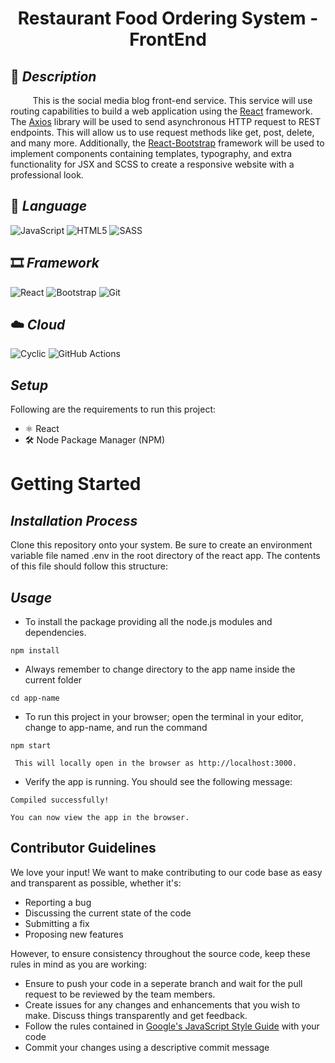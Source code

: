 <h1 align="center"> Restaurant Food Ordering System - FrontEnd </h1>

## 📰 _Description_

&nbsp;&nbsp;&nbsp;&nbsp;&nbsp;&nbsp;&nbsp;&nbsp; This is the social media blog front-end service. This service will use routing capabilities to build a web application using the [React](https://reactjs.org/) framework. The [Axios](https://github.com/axios/axios) library will be used to send asynchronous HTTP request to REST endpoints. This will allow us to use request methods like get, post, delete, and many more. Additionally, the [React-Bootstrap](https://react-bootstrap.github.io/) framework will be used to implement components containing templates, typography, and extra functionality for JSX and SCSS to create a responsive website with a professional look.

## 🎃 _Language_

![JavaScript](https://img.shields.io/badge/JavaScript-F7DF1E?style=for-the-badge&logo=javascript&logoColor=black)
![HTML5](https://img.shields.io/badge/HTML5-E34F26?style=for-the-badge&logo=html5&logoColor=white)
![SASS](https://img.shields.io/badge/SASS-1572B6?style=for-the-badge&logo=css3&logoColor=white)

## 🎞️ _Framework_

![React](https://img.shields.io/badge/React-20232A?style=for-the-badge&logo=react&logoColor=61DAFB)
![Bootstrap](https://img.shields.io/badge/Bootstrap-563D7C?style=for-the-badge&logo=bootstrap&logoColor=white)
![Git](https://img.shields.io/badge/Git-F05032?style=for-the-badge&logo=git&logoColor=white)

## ☁️ _Cloud_

![Cyclic](https://img.shields.io/badge/Cyclic-00C7B7?style=for-the-badge&logo=netlify&logoColor=white)
![GitHub Actions](https://img.shields.io/badge/GitHub_Actions-2088FF?style=for-the-badge&logo=githubactions&logoColor=white)

## _Setup_

Following are the requirements to run this project:

- ⚛️ React
- 🛠️ Node Package Manager (NPM)

# Getting Started

## _Installation Process_

Clone this repository onto your system.
Be sure to create an environment variable file named .env in the root directory of the react app. The contents of this file should follow this structure:

## _Usage_

- To install the package providing all the node.js modules and dependencies.

```
npm install
```

- Always remember to change directory to the app name inside the current folder

```
cd app-name
```

- To run this project in your browser; open the terminal in your editor, change to app-name, and run the command

```
npm start
```

` This will locally open in the browser as http://localhost:3000.`

- Verify the app is running. You should see the following message:

```
Compiled successfully!

You can now view the app in the browser.
```

## Contributor Guidelines

We love your input! We want to make contributing to our code base as easy and transparent as possible, whether it's:
- Reporting a bug
- Discussing the current state of the code
- Submitting a fix
- Proposing new features

However, to ensure consistency throughout the source code, keep these rules in mind as you are working:
- Ensure to push your code in a seperate branch and wait for the pull request to be reviewed by the team members.
- Create issues for any changes and enhancements that you wish to make. Discuss things transparently and get feedback.
- Follow the rules contained in [Google's JavaScript Style Guide](https://google.github.io/styleguide/javascriptguide.xml) with your code
- Commit your changes using a descriptive commit message
